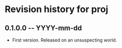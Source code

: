 # Revision history for proj

## 0.1.0.0 -- YYYY-mm-dd

* First version. Released on an unsuspecting world.
